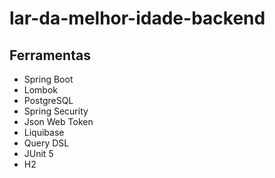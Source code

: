 # lar-da-melhor-idade-backend

## Ferramentas

- Spring Boot
- Lombok
- PostgreSQL
- Spring Security
- Json Web Token
- Liquibase
- Query DSL
- JUnit 5
- H2
